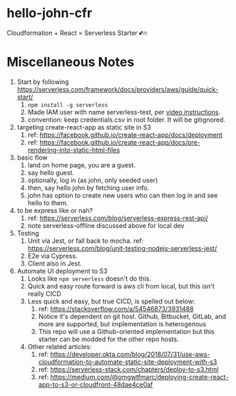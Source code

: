 # hello-john-cfr
Cloudformation + React = Serverless Starter 💕🔥

# Miscellaneous Notes

1. Start by following https://serverless.com/framework/docs/providers/aws/guide/quick-start/
    1. `npm install -g serverless`
    2. Made IAM user with name serverless-test, per [video instructions](https://www.youtube.com/watch?v=KngM5bfpttA).
    3. convention: keep credentials.csv in root folder. It will be gitignored.
2. targeting create-react-app as static site in S3
    1. ref: https://facebook.github.io/create-react-app/docs/deployment
    2. ref: https://facebook.github.io/create-react-app/docs/pre-rendering-into-static-html-files
3. basic flow
    1. land on home page, you are a guest.
    2. say hello guest.
    3. optionally, log in (as john, only seeded user)
    4. then, say hello john by fetching user info.
    5. john has option to create new users who can then log in and see hello to them.
4. to be express like or nah?
    1. ref: https://serverless.com/blog/serverless-express-rest-api/
    2. note serverless-offline discussed above for local dev
5. Testing
    1. Unit via Jest, or fall back to mocha. ref: https://serverless.com/blog/unit-testing-nodejs-serverless-jest/
    2. E2e via Cypress.
    3. Client also in Jest.
6. Automate UI deployment to S3
    1. Looks like `npm serverless` doesn't do this.
    2. Quick and easy route forward is aws cli from local, but this isn't really CICD
    3. Less quick and easy, but true CICD, is spelled out below:
        1. ref: https://stackoverflow.com/a/54546873/3931488
        2. Notice it's dependent on git host. Github, Bitbucket, GitLab, and more are supported, but implementation is heterogenous
        3. This repo will use a Github-oriented implementation but this starter can be modded for the other repo hosts.
    4. Other related articles:
        1. ref: https://developer.okta.com/blog/2018/07/31/use-aws-cloudformation-to-automate-static-site-deployment-with-s3
        2. ref: https://serverless-stack.com/chapters/deploy-to-s3.html
        3. ref: https://medium.com/@omgwtfmarc/deploying-create-react-app-to-s3-or-cloudfront-48dae4ce0af
